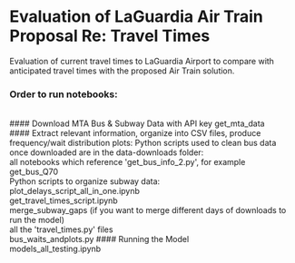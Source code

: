 # Evaluation of LaGuardia Air Train Proposal Re: Travel Times
Evaluation of current travel times to LaGuardia Airport to compare with anticipated travel times with the proposed Air Train solution.
### Order to run notebooks:
<br/>
#### Download MTA Bus & Subway Data with API key
get_mta_data
<br/>
#### Extract relevant information, organize into CSV files, produce frequency/wait distribution plots:
Python scripts used to clean bus data once downloaded are in the data-downloads folder:
<br/>
all notebooks which reference 'get_bus_info_2.py', for example get_bus_Q70
<br/>
Python scripts to organize subway data:
<br/>
plot_delays_script_all_in_one.ipynb
 <br/>
get_travel_times_script.ipynb
<br/>
merge_subway_gaps (if you want to merge different days of downloads to run the model)
<br/>
all the 'travel_times.py' files
<br/>
bus_waits_andplots.py
#### Running the Model
<br/>
models_all_testing.ipynb
<br/>
